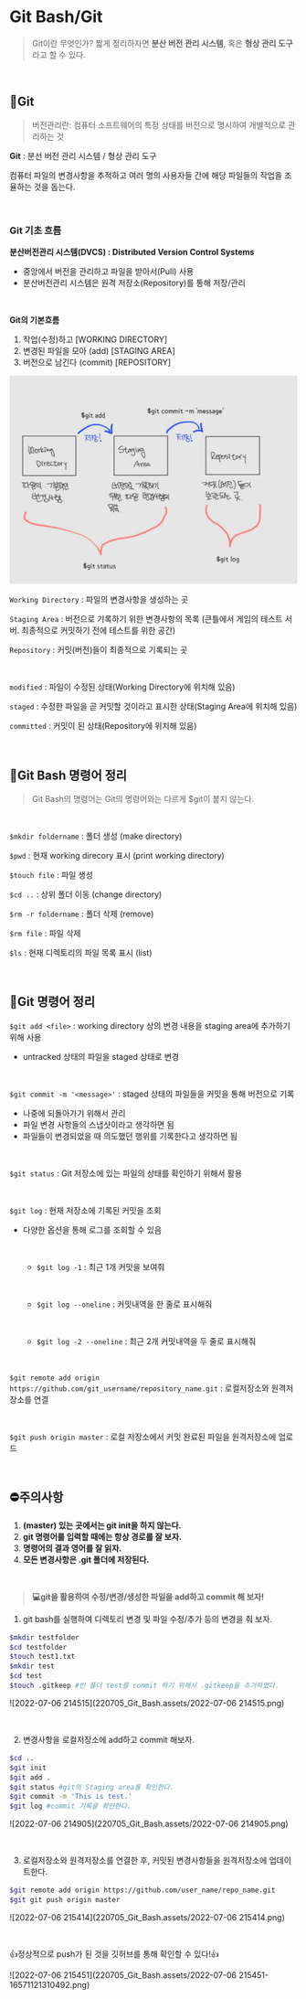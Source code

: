 # Git Bash/Git

> Git이란 무엇인가? 짧게 정리하자면 **분산 버전 관리 시스템**, 혹은 **형상 관리 도구** 라고 할 수 있다.  

<br>


## 📖Git

> 버전관리란: 컴퓨터 소프트웨어의 특정 상태를 버전으로 명시하여 개별적으로 관리하는 것

**Git** : 분선 버전 관리 시스템 / 형상 관리 도구

컴퓨터 파일의 변경사항을 추적하고 여러 명의 사용자들 간에 해당 파일들의 작업을 조율하는 것을 돕는다. 

<br>

### Git 기초 흐름

**분산버전관리 시스템(DVCS) : Distributed Version Control Systems**

- 중앙에서 버전을 관리하고 파일을 받아서(Pull) 사용
- 분산버전관리 시스템은 원격 저장소(Repository)를 통해 저장/관리

<br>

**Git의 기본흐름**

1. 작업(수정)하고 [WORKING DIRECTORY]
2. 변경된 파일을 모아 (add) [STAGING AREA]
3. 버전으로 남긴다 (commit) [REPOSITORY]

![KakaoTalk_20220706_212446716](220705_Git_Bash.assets/KakaoTalk_20220706_212446716.jpg)

`Working Directory` : 파일의 변경사항을 생성하는 곳

`Staging Area` : 버전으로 기록하기 위한 변경사항의 목록 (큰틀에서 게임의 테스트 서버. 최종적으로 커밋하기 전에 테스트를 위한 공간)

`Repository` : 커밋(버전)들이 최종적으로 기록되는 곳

  <br>


`modified` : 파일이 수정된 상태(Working Directory에 위치해 있음)

`staged` : 수정한 파일을 곧 커밋할 것이라고 표시한 상태(Staging Area에 위치해 있음)

`committed` : 커밋이 된 상태(Repository에 위치해 있음)

  <br>


## 📖Git Bash 명령어 정리

> Git Bash의 명령어는 Git의 명령어와는 다르게 $git이 붙지 않는다. 

  <br>


`$mkdir foldername` : 폴더 생성 (make directory)

`$pwd` : 현재 working direcory 표시 (print working directory)

`$touch file` : 파일 생성

`$cd ..` : 상위 폴더 이동 (change directory)

`$rm -r foldername` : 폴더 삭제 (remove)

`$rm file` : 파일 삭제

`$ls` : 현재 디렉토리의 파일 목록 표시 (list)

  <br>


## 📖Git 명령어 정리

`$git add <file>` : working directory 상의 변경 내용을 staging area에 추가하기 위해 사용

- untracked 상태의 파일을 staged 상태로 변경


<br>


`$git commit -m '<message>'` : staged 상태의 파일들을 커밋을 통해 버전으로 기록

- 나중에 되돌아가기 위해서 관리
- 파일 변경 사항들의 스냅샷이라고 생각하면 됨
- 파일들이 변경되었을 때 의도했던 행위를 기록한다고 생각하면 됨


<br>

`$git status` : Git 저장소에 있는 파일의 상태를 확인하기 위해서 활용

  <br>


`$git log` : 현재 저장소에 기록된 커밋을 조회

- 다양한 옵션을 통해 로그를 조회할 수 있음
  
    <br>
  
  
  - `$git log -1` : 최근 1개 커밋을 보여줘
  
      <br>
    
  - `$git log --oneline` : 커밋내역을 한 줄로 표시해줘
  
      <br>
    
  - `$git log -2 --oneline` : 최근 2개 커밋내역을 두 줄로 표시해줘
  
    <br>
  

`$git remote add origin https://github.com/git_username/repository_name.git` : 로컬저장소와 원격저장소를 연결

  <br>


`$git push origin master` : 로컬 저장소에서 커밋 완료된 파일을 원격저장소에 업로드

  <br>


## ⛔주의사항

1. **(master) 있는 곳에서는 git init을 하지 않는다.**
2. **git 명령어를 입력할 때에는 항상 경로를 잘 보자.**
3. **명령어의 결과 영어를 잘 읽자.**
3. **모든 변경사항은 .git 폴더에 저장된다.**

  <br>


> **💻git을 활용하여 수정/변경/생성한 파일을 add하고 commit 해 보자!**

1. git bash를 실행하여 디렉토리 변경 및 파일 수정/추가 등의 변경을 줘 보자.

```bash
$mkdir testfolder 
$cd testfolder 
$touch test1.txt 
$mkdir test
$cd test
$touch .gitkeep #빈 폴더 test를 commit 하기 위해서 .gitkeep을 추가하였다.
```

![2022-07-06 214515](220705_Git_Bash.assets/2022-07-06 214515.png)

  <br>


2. 변경사항을 로컬저장소에 add하고 commit 해보자.

```bash
$cd ..
$git init
$git add .
$git status #git의 Staging area를 확인한다.
$git commit -m 'This is test.'
$git log #commit 기록을 확인한다.
```

![2022-07-06 214905](220705_Git_Bash.assets/2022-07-06 214905.png)

  <br>


3. 로컬저장소와 원격저장소를 연결한 후, 커밋된 변경사항들을 원격저장소에 업데이트한다.

```bash
$git remote add origin https://github.com/user_name/repo_name.git
$git git push origin master
```

![2022-07-06 215414](220705_Git_Bash.assets/2022-07-06 215414.png)

  <br>


👍정상적으로 push가 된 것을 깃허브를 통해 확인할 수 있다!👍

![2022-07-06 215451](220705_Git_Bash.assets/2022-07-06 215451-16571121310492.png)
